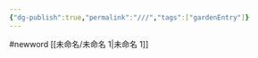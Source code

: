 ```yaml
---
{"dg-publish":true,"permalink":"///","tags":["gardenEntry"]}
---
```


#newword
[[未命名/未命名 1\|未命名 1]]
